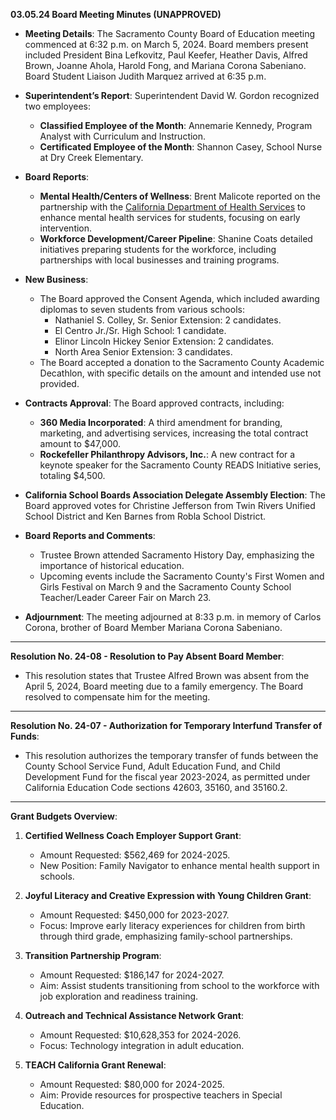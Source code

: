 **03.05.24 Board Meeting Minutes (UNAPPROVED)**

- **Meeting Details**: The Sacramento County Board of Education meeting commenced at 6:32 p.m. on March 5, 2024. Board members present included President Bina Lefkovitz, Paul Keefer, Heather Davis, Alfred Brown, Joanne Ahola, Harold Fong, and Mariana Corona Sabeniano. Board Student Liaison Judith Marquez arrived at 6:35 p.m.

- **Superintendent’s Report**: Superintendent David W. Gordon recognized two employees:
  - **Classified Employee of the Month**: Annemarie Kennedy, Program Analyst with Curriculum and Instruction.
  - **Certificated Employee of the Month**: Shannon Casey, School Nurse at Dry Creek Elementary.

- **Board Reports**:
  - **Mental Health/Centers of Wellness**: Brent Malicote reported on the partnership with the [California Department of Health Services](https://www.dhcs.ca.gov/) to enhance mental health services for students, focusing on early intervention.
  - **Workforce Development/Career Pipeline**: Shanine Coats detailed initiatives preparing students for the workforce, including partnerships with local businesses and training programs.

- **New Business**:
  - The Board approved the Consent Agenda, which included awarding diplomas to seven students from various schools:
    - Nathaniel S. Colley, Sr. Senior Extension: 2 candidates.
    - El Centro Jr./Sr. High School: 1 candidate.
    - Elinor Lincoln Hickey Senior Extension: 2 candidates.
    - North Area Senior Extension: 3 candidates.
  - The Board accepted a donation to the Sacramento County Academic Decathlon, with specific details on the amount and intended use not provided.

- **Contracts Approval**: The Board approved contracts, including:
  - **360 Media Incorporated**: A third amendment for branding, marketing, and advertising services, increasing the total contract amount to $47,000.
  - **Rockefeller Philanthropy Advisors, Inc.**: A new contract for a keynote speaker for the Sacramento County READS Initiative series, totaling $4,500.

- **California School Boards Association Delegate Assembly Election**: The Board approved votes for Christine Jefferson from Twin Rivers Unified School District and Ken Barnes from Robla School District.

- **Board Reports and Comments**: 
  - Trustee Brown attended Sacramento History Day, emphasizing the importance of historical education.
  - Upcoming events include the Sacramento County's First Women and Girls Festival on March 9 and the Sacramento County School Teacher/Leader Career Fair on March 23.

- **Adjournment**: The meeting adjourned at 8:33 p.m. in memory of Carlos Corona, brother of Board Member Mariana Corona Sabeniano.

---

**Resolution No. 24-08 - Resolution to Pay Absent Board Member**: 
- This resolution states that Trustee Alfred Brown was absent from the April 5, 2024, Board meeting due to a family emergency. The Board resolved to compensate him for the meeting.

---

**Resolution No. 24-07 - Authorization for Temporary Interfund Transfer of Funds**: 
- This resolution authorizes the temporary transfer of funds between the County School Service Fund, Adult Education Fund, and Child Development Fund for the fiscal year 2023-2024, as permitted under California Education Code sections 42603, 35160, and 35160.2.

---

**Grant Budgets Overview**:
1. **Certified Wellness Coach Employer Support Grant**: 
   - Amount Requested: $562,469 for 2024-2025.
   - New Position: Family Navigator to enhance mental health support in schools.
   
2. **Joyful Literacy and Creative Expression with Young Children Grant**: 
   - Amount Requested: $450,000 for 2023-2027.
   - Focus: Improve early literacy experiences for children from birth through third grade, emphasizing family-school partnerships.

3. **Transition Partnership Program**: 
   - Amount Requested: $186,147 for 2024-2027.
   - Aim: Assist students transitioning from school to the workforce with job exploration and readiness training.

4. **Outreach and Technical Assistance Network Grant**: 
   - Amount Requested: $10,628,353 for 2024-2026.
   - Focus: Technology integration in adult education.

5. **TEACH California Grant Renewal**: 
   - Amount Requested: $80,000 for 2024-2025.
   - Aim: Provide resources for prospective teachers in Special Education.
